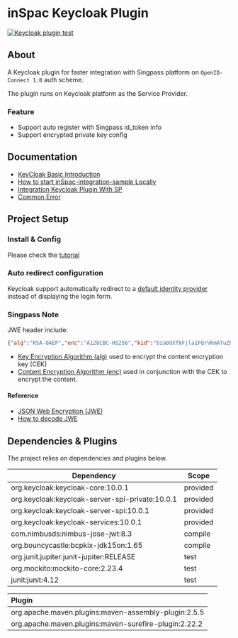 # inSpac Keycloak Plugin
[![Keycloak plugin test](https://github.com/thoughtworks/inSpac/actions/workflows/keycloak-plugin-test.yaml/badge.svg)](https://github.com/thoughtworks/inSpac/actions/workflows/keycloak-plugin-test.yaml)

## About
A Keycloak plugin for faster integration with Singpass platform on `OpenID-Connect 1.0` auth scheme.

The plugin runs on Keycloak platform as the Service Provider.

### Feature

- Support auto register with Singpass id_token info
- Support encrypted private key config

## Documentation
- [KeyCloak Basic Introduction](documents/KeyCloak-Basic-Introduction.md)
- [How to start inSpac-integration-sample Locally](documents/How-to-start-inSpac-integration-sample-locally.md)
- [Integration Keycloak Plugin With SP](documents/Install-And-Config-Keycloak-Plugin.md)
- [Common Error](documents/Common-Error.md)

## Project Setup

### Install & Config
Please check the [tutorial](documents/Install-And-Config-Keycloak-Plugin.md#install-keycloak-idp-singpass-plugin-for-keycloak)

### Auto redirect configuration
Keycloak support automatically redirect to a [default identity provider](https://www.keycloak.org/docs/latest/server_admin/#default_identity_provider) instead of displaying the login form.

### Singpass Note

JWE header include:

```json
{"alg":"RSA-OAEP","enc":"A128CBC-HS256","kid":"bza0dXf6Fjla1FQrVKmATuZb9-4M90LxDuf3ujLYbqg"}
```

- [Key Encryption Algorithm (alg)](https://tools.ietf.org/html/rfc7518#section-4.1) used to encrypt the content encryption key (CEK)
- [Content Encryption Algorithm (enc)](https://tools.ietf.org/html/rfc7518#section-5.1) used in conjunction with the CEK to encrypt the content.

#### Reference
- [JSON Web Encryption (JWE)](https://tools.ietf.org/html/rfc7516)
- [How to decode JWE](https://stackoverflow.com/a/42503200)

## Dependencies & Plugins
The project relies on dependencies and plugins below.

Dependency | Scope
---- | ---
org.keycloak:keycloak-core:10.0.1 | provided
org.keycloak:keycloak-server-spi-private:10.0.1 |  provided
org.keycloak:keycloak-server-spi:10.0.1 | provided
org.keycloak:keycloak-services:10.0.1 | provided
com.nimbusds:nimbus-jose-jwt:8.3 | compile
org.bouncycastle:bcpkix-jdk15on:1.65 | compile
org.junit.jupiter:junit-jupiter:RELEASE | test
org.mockito:mockito-core:2.23.4 | test
junit:junit:4.12 | test


Plugin |
:---- |
org.apache.maven.plugins:maven-assembly-plugin:2.5.5 |
org.apache.maven.plugins:maven-surefire-plugin:2.22.2 |
